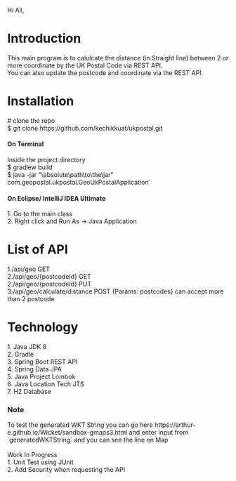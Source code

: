 Hi All, <br/>
<h1>Introduction</h1>
This main program is to calulcate the distance (in Straight line) between 2 or more coordinate by the UK Postal Code via REST API. <br/>
You can also update the postcode and coordinate via the REST API. <br/>

<h1>Installation</h1>
# clone the repo <br/>
$ git clone https://github.com/kechikkuat/ukpostal.git <br/>
<h4>On Terminal</h4>
Inside the project directory <br/>
$ gradlew build <br/>
$ java -jar "\absolute\path\to\the\jar" com.geopostal.ukpostal.GeoUkPostalApplication` <br/>
<h4>On Eclipse/ IntelliJ IDEA Ultimate</h4>
1. Go to the main class <br/>
2. Right click and Run As -> Java Application

<h1>List of API</h1>
1./api/geo GET<br/>
2./api/geo/{postcodeId} GET <br/>
2./api/geo/{postcodeId} PUT <br/>
3./api/geo/calculate/distance POST {Params: postcodes} can accept more than 2 postcode<br/>

<h1>Technology</h1>
1. Java JDK 8<br/>
2. Gradle <br/>
3. Spring Boot REST API<br/>
4. Spring Data JPA<br/>
5. Java Project Lombok<br/>
6. Java Location Tech JTS<br/>
7. H2 Database<br/>

<h3>Note</h3>
To test the generated WKT String you can go here https://arthur-e.github.io/Wicket/sandbox-gmaps3.html and enter input from `generatedWKTString` and you can see the line on Map
<br/><br/>
Work In Progress<br/>
1. Unit Test using JUnit<br/>
2. Add Security when requesting the API

